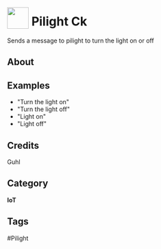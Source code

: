 # <img src="https://raw.githack.com/FortAwesome/Font-Awesome/master/svgs/solid/lightbulb.svg" card_color="#FEE255" width="50" height="50" style="vertical-align:bottom"/> Pilight Ck
Sends a message to pilight to turn the light on or off

## About


## Examples
* "Turn the light on"
* "Turn the light off"
* "Light on"
* "Light off"

## Credits
Guhl

## Category
**IoT**

## Tags
#Pilight

